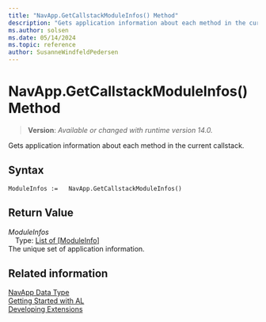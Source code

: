 ```yaml
---
title: "NavApp.GetCallstackModuleInfos() Method"
description: "Gets application information about each method in the current callstack."
ms.author: solsen
ms.date: 05/14/2024
ms.topic: reference
author: SusanneWindfeldPedersen
---
```

[//]: # (START>DO_NOT_EDIT)
[//]: # (IMPORTANT:Do not edit any of the content between here and the END>DO_NOT_EDIT.)
[//]: # (Any modifications should be made in the .xml files in the ModernDev repo.)
# NavApp.GetCallstackModuleInfos() Method
> **Version**: _Available or changed with runtime version 14.0._

Gets application information about each method in the current callstack.


## Syntax
```AL
ModuleInfos :=   NavApp.GetCallstackModuleInfos()
```

## Return Value
*ModuleInfos*  
&emsp;Type: [List of [ModuleInfo]](../list/list-data-type.md)  
The unique set of application information.


[//]: # (IMPORTANT: END>DO_NOT_EDIT)
## Related information
[NavApp Data Type](navapp-data-type.md)  
[Getting Started with AL](../../devenv-get-started.md)  
[Developing Extensions](../../devenv-dev-overview.md)